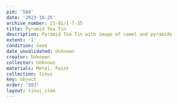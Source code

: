 ```yaml
---
pid: '584'
date: '2023-10-25'
archive_number: 23-01/1-7-35
title: Pyramid Tea Tin
description: Pyramid Tea Tin with image of camel and pyramids
extent: '1'
condition: Good
date_unvalidated: Unknown
creator: Unknown
collector: Unknown
materials: Metal, Paint
collection: tinui
key: object
order: '583'
layout: tinui_item
---
```

